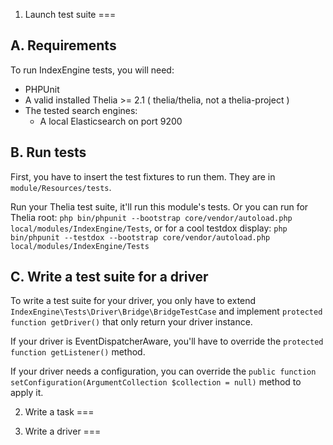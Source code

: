 1. Launch test suite
===

A. Requirements
---

To run IndexEngine tests, you will need:

- PHPUnit
- A valid installed Thelia >= 2.1 ( thelia/thelia, not a thelia-project )
- The tested search engines:
    - A local Elasticsearch on port 9200
    
    
B. Run tests
---

First, you have to insert the test fixtures to run them.
They are in ```module/Resources/tests```.

Run your Thelia test suite, it'll run this module's tests.
Or you can run for Thelia root: ```php bin/phpunit --bootstrap core/vendor/autoload.php local/modules/IndexEngine/Tests```,
or for a cool testdox display: ```php bin/phpunit --testdox --bootstrap core/vendor/autoload.php local/modules/IndexEngine/Tests```

C. Write a test suite for a driver
---

To write a test suite for your driver, you only have to extend ```IndexEngine\Tests\Driver\Bridge\BridgeTestCase``` and implement
```protected function getDriver()``` that only return your driver instance.

If your driver is EventDispatcherAware, you'll have to override the ```protected function getListener()``` method.

If your driver needs a configuration, you can override the ```public function setConfiguration(ArgumentCollection $collection = null)``` method to apply it.


2. Write a task
===


3. Write a driver
===

